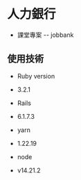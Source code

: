 # 人力銀行

* 課堂專案 -- jobbank


## 使用技術
* Ruby version 
- 3.2.1
* Rails 
- 6.1.7.3
* yarn 
- 1.22.19
* node
- v14.21.2
